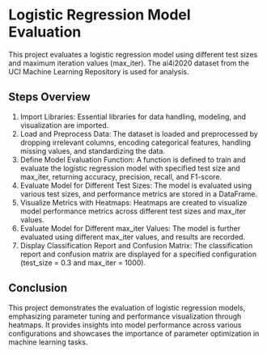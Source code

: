 # Logistic Regression Model Evaluation

This project evaluates a logistic regression model using different test sizes and maximum iteration values (max_iter). The ai4i2020 dataset from the UCI Machine Learning Repository is used for analysis.

## Steps Overview

1. Import Libraries: Essential libraries for data handling, modeling, and visualization are imported.
2. Load and Preprocess Data: The dataset is loaded and preprocessed by dropping irrelevant columns, encoding categorical features, handling missing values, and standardizing the data.
3. Define Model Evaluation Function: A function is defined to train and evaluate the logistic regression model with specified test size and max_iter, returning accuracy, precision, recall, and F1-score.
4. Evaluate Model for Different Test Sizes: The model is evaluated using various test sizes, and performance metrics are stored in a DataFrame.
5. Visualize Metrics with Heatmaps: Heatmaps are created to visualize model performance metrics across different test sizes and max_iter values.
6. Evaluate Model for Different max_iter Values: The model is further evaluated using different max_iter values, and results are recorded.
7. Display Classification Report and Confusion Matrix: The classification report and confusion matrix are displayed for a specified configuration (test_size = 0.3 and max_iter = 1000).

## Conclusion

This project demonstrates the evaluation of logistic regression models, emphasizing parameter tuning and performance visualization through heatmaps. It provides insights into model performance across various configurations and showcases the importance of parameter optimization in machine learning tasks.
